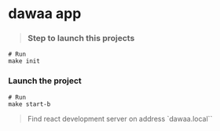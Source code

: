 # dawaa app

> ### Step to launch this projects

```shell
# Run
make init
```

### Launch the project

```
# Run
make start-b
```

> Find react development server on address `dawaa.local``
